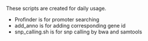 These scripts are created for daily usage.

- Profinder is for promoter searching
- add_anno is for adding corresponding gene id
- snp_calling.sh is for snp calling by bwa and samtools 
